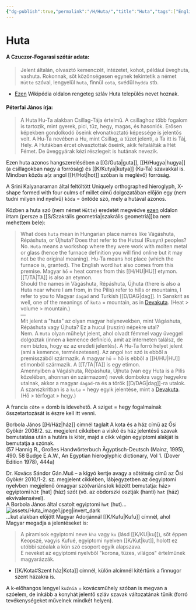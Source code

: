 ```yaml
---
{"dg-publish":true,"permalink":"/H/Huta/","title":"Huta","tags":["Englishtexttranslated"],"created":"2023-11-05T03:19","updated":"2024-10-25T21:53"}
---
```



# Huta

#### A Czuczor-Fogarasi szótár adata:

> Jelent általán, olvasztó kemenczét, intézetet, kohot, például üveghuta, vashuta. Rokonnak, sőt közönségesen egynek tekintetik a német `Hütte` szóval, lengyelül `huta`, finnül `cota`, svédül `hydda` stb.  
- [Ezen](https://en.m.wikipedia.org/wiki/Huta) Wikipédia oldalon rengeteg szláv Huta település nevet hoznak.  

#### Péterfai János írja:

> A Huta Hu-Ta alakban Csillag-Tája értelmű. A csillaghoz több fogalom is tartozik, mint gyerek, pici, tűz, hegy, magas, és hasonlók. Erősen képekben gondolkodó őseink elvonatkoztató képessége is jelentős volt. A Hu-Ta nevében a Hu, mint Csillag, a tüzet jelenti, a Ta itt is Táj, Hely. A Hutákban ércet olvasztottak őseink, akik feltalálták a Hét Fémet. De üveggyárak kézi részlegeit is hutának nevezik.  

Ezen huta azonos hangszerelésében a [[G/Guta\|guta]], [[H/Hugya\|hugya]] (a csillagokban nagy a forróság) és [[K/Kutya\|kutya]] (Ku-Ta) szavakkal is. Mindben közös a(z angol [[H/Hot\|hot]] szóban is meglévő) forróság.  

A Srini Kalyanaraman által feltöltött Uniquely orthographed hieroglyph, X-shape formed with four culms of millet című dolgozatában előjön egy (nem tudni milyen ind nyelvű) `kōda` = öntöde szó, mely a hutával azonos.  

Közben a huta szó (nem német `Hütte`) eredetét megvédve [ezen](https://qr.ae/pND8Qc) oldalon írtam (persze a [[S/Szakrális geometria\|szakrális geometriá]]ba nem mehettem bele):  
> What does `huta` mean in Hungarian place names like Vágáshuta, Répáshuta, or Újhuta? Does that refer to the Hutsul (Rusyn) peoples?  
> No. `Huta` means a workshop where they were work with molten metal or glass (hence the furnace definition you will find online but it may not be the original meaning). Hu-Ta means hot place (which the furnace is, granted). The English word `hot` also comes from this premise. Magyar `hő` = heat comes from this [[H/HU\|HU]] etymon. [[T/TA\|TA]] is also an etymon.  
> Should the names in Vágáshuta, Répáshuta, Újhuta (there is also a Huta near where I am from, in the Pilis) refer to hills or mountains, I refer to you to Magyar `dagad` and Turkish [[D/DAG\|dag]]. In Sanskrit as well, one of the meanings of `kuta` = mountain, as in [Devakuta](https://www.wisdomlib.org/definition/devakuta). (Heat > volume > mountain.)  
> —  
> Mit jelent a "huta" az olyan magyar helynevekben, mint Vágáshuta, Répáshuta vagy Újhuta? Ez a hucul (ruszin) népekre utal?  
> Nem. A `Huta` olyan műhelyt jelent, ahol olvadt fémmel vagy üveggel dolgoztak (innen a kemence definíció, amit az interneten találsz, de nem biztos, hogy ez az eredeti jelentés). A Hu-Ta forró helyet jelent (ami a kemence, természetesen). Az angol `hot` szó is ebből a premisszából származik. A magyar `hő` = hő is ebből a [[H/HU\|HU]] etimonból származik. A [[T/TA\|TA]] is egy etimon.  
> Amennyiben a Vágáshuta, Répáshuta, Újhuta (van egy Huta is a Pilis közelében, ahonnan én származom) nevek dombokra vagy hegyekre utalnak, akkor a magyar `dagad`-ra és a török [[D/DAG\|dag]]-ra utalok. A szanszkritban is a `kuta` = hegy egyik jelentése, mint a [Devakuta](https://www.wisdomlib.org/definition/devakuta). (Hő > térfogat > hegy.)  

A francia `côte` = domb is idevehető. A sziget = hegy fogalmainak összetartozását is észre kell itt venni.  

Borbola János [[H/Ház\|ház]] címnél taglalt A kota és a ház című az Ősi Gyökér 2008/2. sz. megjelent cikkében a viskó és ház jelentésű szavak bemutatása után a hutára is kitér, majd a cikk végén egyiptomi alakját is bemutatja a szónak.  
(57 Hannig R., Großes Handwörterbuch Ägyptisch-Deutsch (Mainz, 1995), 490. 58 Budge E.A.W., An Egyptian hieroglyphic dictionary, Vol 1. (Dover Edition 1978), 444a)  

Dr. Kovács Sándor Gán.Muš – a kígyó kertje avagy a sötétség című az Ősi Gyökér 2010/1-2. sz. megjelent cikkében, lábjegyzetben az óegyiptomi nyelvben megjelenő ómagyar szó(variáns)ok között bemutatja: ház> egyiptomi `h3t` \[hat\] (ház) szót (vö. az obdorszki osztják (hanti) `hat` (ház) ekvivalensével).  
A Borbola János által csatolt egyiptomi `hwt` (hut)...  
![assets/Huta_image1.jpeg|invert_dark](/img/user/H/assets/Huta_image1.jpeg)  
...kut alakban előjött Magyar Adorjánnál [[K/Kufu\|Kufu]] címnél, ahol Magyar megadja a jelentéseket is:  
> A piramisok egyiptomi neve `kha` vagy `ku` (lásd [[K/KU\|ku]]), sőt éppen Keopszé, vagyis Kufué, egyiptomi nyelven [[K/Kut\|kut]], holott ez utóbbi szóalak a kún szó csoport egyik alapszava.  
> E neveket az egyiptomi nyelvből "korona, tüzes, világos" értelműnek magyarázzák.  
- [[K/Kota#Szent ház\|Kota]] címnél, külön alcímnél kitértünk a finnugor szent házakra is.

A k-előhangos lengyel `kuźnia` = kovácsműhely szóban is megvan a szóelem, de inkább a konyhát jelentő szláv szavak változatának tűnik (forró tevékenységeket művelnek mindkét helyen).  